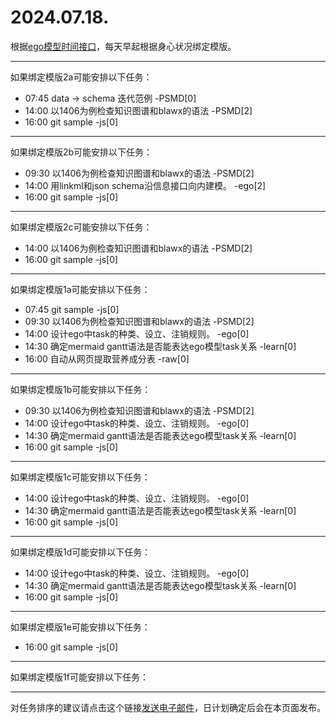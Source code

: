 # 2024.07.18.

根据[ego模型时间接口](https://gitee.com/hyg/blog/blob/master/timeflow.md)，每天早起根据身心状况绑定模版。

---
如果绑定模版2a可能安排以下任务：

- 07:45	data -> schema 迭代范例 -PSMD[0]
- 14:00	以1406为例检查知识图谱和blawx的语法 -PSMD[2]
- 16:00	git sample -js[0]

---
如果绑定模版2b可能安排以下任务：

- 09:30	以1406为例检查知识图谱和blawx的语法 -PSMD[2]
- 14:00	用linkml和json schema沿信息接口向内建模。 -ego[2]
- 16:00	git sample -js[0]

---
如果绑定模版2c可能安排以下任务：

- 14:00	以1406为例检查知识图谱和blawx的语法 -PSMD[2]
- 16:00	git sample -js[0]

---
如果绑定模版1a可能安排以下任务：

- 07:45	git sample -js[0]
- 09:30	以1406为例检查知识图谱和blawx的语法 -PSMD[2]
- 14:00	设计ego中task的种类、设立、注销规则。 -ego[0]
- 14:30	确定mermaid gantt语法是否能表达ego模型task关系 -learn[0]
- 16:00	自动从网页提取营养成分表 -raw[0]

---
如果绑定模版1b可能安排以下任务：

- 09:30	以1406为例检查知识图谱和blawx的语法 -PSMD[2]
- 14:00	设计ego中task的种类、设立、注销规则。 -ego[0]
- 14:30	确定mermaid gantt语法是否能表达ego模型task关系 -learn[0]
- 16:00	git sample -js[0]

---
如果绑定模版1c可能安排以下任务：

- 14:00	设计ego中task的种类、设立、注销规则。 -ego[0]
- 14:30	确定mermaid gantt语法是否能表达ego模型task关系 -learn[0]
- 16:00	git sample -js[0]

---
如果绑定模版1d可能安排以下任务：

- 14:00	设计ego中task的种类、设立、注销规则。 -ego[0]
- 14:30	确定mermaid gantt语法是否能表达ego模型task关系 -learn[0]
- 16:00	git sample -js[0]

---
如果绑定模版1e可能安排以下任务：

- 16:00	git sample -js[0]

---
如果绑定模版1f可能安排以下任务：


---
对任务排序的建议请点击这个链接<a href="mailto:huangyg@mars22.com?subject=关于2024.07.18.任务排序的建议&body=date: 2024.07.18.%0D%0Afile: ../../blog/release/time/d.20240718.md%0D%0A---请勿修改邮件主题及以上内容---%0D%0A">发送电子邮件</a>，日计划确定后会在本页面发布。